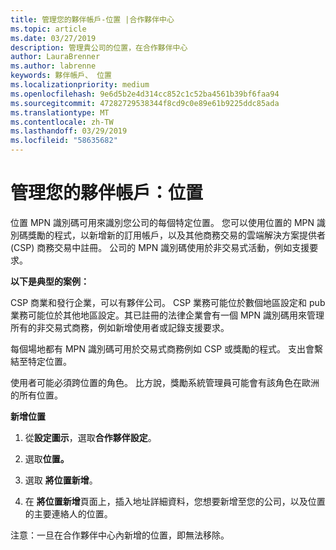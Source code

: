 ```yaml
---
title: 管理您的夥伴帳戶-位置 |合作夥伴中心
ms.topic: article
ms.date: 03/27/2019
description: 管理貴公司的位置，在合作夥伴中心
author: LauraBrenner
ms.author: labrenne
keywords: 夥伴帳戶、 位置
ms.localizationpriority: medium
ms.openlocfilehash: 9e6d5b2e4d314cc852c1c52ba4561b39bf6faa94
ms.sourcegitcommit: 47282729538344f8cd9c0e89e61b9225ddc85ada
ms.translationtype: MT
ms.contentlocale: zh-TW
ms.lasthandoff: 03/29/2019
ms.locfileid: "58635682"
---
```

# <a name="manage-your-partner-account-locations"></a>管理您的夥伴帳戶：位置

位置 MPN 識別碼可用來識別您公司的每個特定位置。 您可以使用位置的 MPN 識別碼獎勵的程式，以新增新的訂用帳戶，以及其他商務交易的雲端解決方案提供者 (CSP) 商務交易中註冊。 公司的 MPN 識別碼使用於非交易式活動，例如支援要求。

**以下是典型的案例：** 

CSP 商業和發行企業，可以有夥伴公司。 CSP 業務可能位於數個地區設定和 pub 業務可能位於其他地區設定。其已註冊的法律企業會有一個 MPN 識別碼用來管理所有的非交易式商務，例如新增使用者或記錄支援要求。 

每個場地都有 MPN 識別碼可用於交易式商務例如 CSP 或獎勵的程式。 支出會繫結至特定位置。

使用者可能必須跨位置的角色。 比方說，獎勵系統管理員可能會有該角色在歐洲的所有位置。

**新增位置**

1. 從**設定圖示**，選取**合作夥伴設定**。 

2. 選取**位置。**

3. 選取 **將位置新增**。  

4. 在 **將位置新增**頁面上，插入地址詳細資料，您想要新增至您的公司，以及位置的主要連絡人的位置。

注意：一旦在合作夥伴中心內新增的位置，即無法移除。


